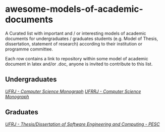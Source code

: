 # awesome-models-of-academic-documents
A Curated list with important and / or interesting models of academic documents for undergraduates / graduates students (e.g. Model of Thesis, dissertation, statement of research) according to their institution or programme committee.

Each row contains a link to repository within some model of academic document in latex and/or .doc, anyone is invited to contribute to this list.

## Undergraduates
[*UFRJ - Computer Science Monograph*](https://github.com/raulsenaferreira/modelo-monografia-DCC-UFRRJ)
[*UFRRJ - Computer Science Monograph*](https://github.com/raulsenaferreira/modelo-monografia-DCC-UFRRJ)

## Graduates
[*UFRJ - Thesis/Dissertation of Software Engineering and Computing - PESC*](https://github.com/raulsenaferreira/thesis_coppetec_template)
